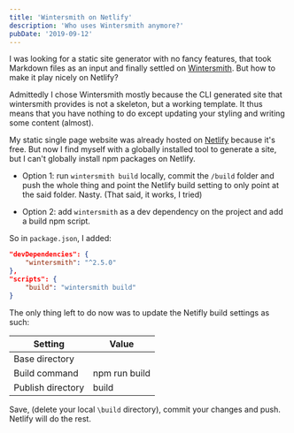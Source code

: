 ```yaml
---
title: 'Wintersmith on Netlify'
description: 'Who uses Wintersmith anymore?'
pubDate: '2019-09-12'
---
```


I was looking for a static site generator with no fancy features, that took Markdown files as an input and finally settled on [Wintersmith][wintersmith].
But how to make it play nicely on Netlify?

Admittedly I chose Wintersmith mostly because the CLI generated site that wintersmith provides is not a skeleton, but a working template. It thus means that you have nothing to do except updating your styling and writing some content (almost).

My static single page website was already hosted on [Netlify][netlify] because it's free.
But now I find myself with a globally installed tool to generate a site, but I can't globally install npm packages on Netlify.

- Option 1: run `wintersmith build` locally, commit the `/build` folder and push the whole thing and point the Netlify build setting to only point at the said folder. Nasty. (That said, it works, I tried)

- Option 2: add `wintersmith` as a dev dependency on the project and add a build npm script.

So in `package.json`, I added:

```json
"devDependencies": {
    "wintersmith": "^2.5.0"
},
"scripts": {
    "build": "wintersmith build"
}
```

The only thing left to do now was to update the Netifly build settings as such:

| Setting           | Value         |
| ----------------- | ------------- |
| Base directory    |               |
| Build command     | npm run build |
| Publish directory | build         |

Save, (delete your local `\build` directory), commit your changes and push. Netlify will do the rest.

[netlify]: https://www.netlify.com/
[wintersmith]: https://github.com/jnordberg/wintersmith
